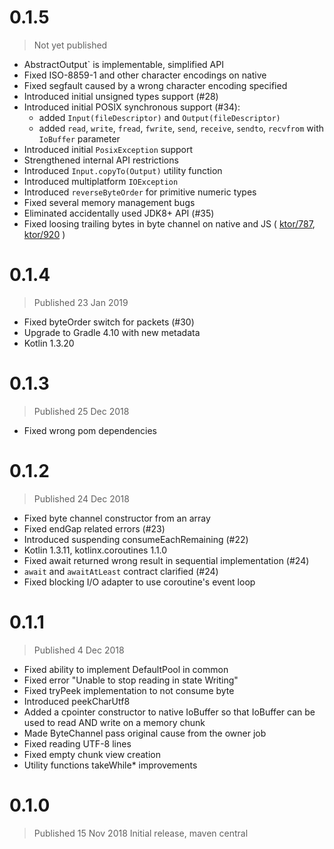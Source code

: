 # 0.1.5
> Not yet published

- AbstractOutput` is implementable, simplified API
- Fixed ISO-8859-1 and other character encodings on native
- Fixed segfault caused by a wrong character encoding specified
- Introduced initial unsigned types support (#28)
- Introduced initial POSIX synchronous support (#34):
    - added `Input(fileDescriptor)` and `Output(fileDescriptor)`
    - added `read`, `write`, `fread`, `fwrite`, `send`, `receive`, `sendto`, `recvfrom` 
    with `IoBuffer` parameter
- Introduced initial `PosixException` support
- Strengthened internal API restrictions
- Introduced `Input.copyTo(Output)` utility function
- Introduced multiplatform `IOException`
- Introduced `reverseByteOrder` for primitive numeric types
- Fixed several memory management bugs
- Eliminated accidentally used JDK8+ API (#35)
- Fixed loosing trailing bytes in byte channel on native and JS (
    [ktor/787](https://github.com/ktorio/ktor/issues/787), 
    [ktor/920](https://github.com/ktorio/ktor/issues/920) 
    )

# 0.1.4
> Published 23 Jan 2019

- Fixed byteOrder switch for packets (#30)
- Upgrade to Gradle 4.10 with new metadata
- Kotlin 1.3.20

# 0.1.3
> Published 25 Dec 2018

- Fixed wrong pom dependencies

# 0.1.2
> Published 24 Dec 2018

- Fixed byte channel constructor from an array
- Fixed endGap related errors (#23)
- Introduced suspending consumeEachRemaining (#22)
- Kotlin 1.3.11, kotlinx.coroutines 1.1.0
- Fixed await returned wrong result in sequential implementation (#24)
- `await` and `awaitAtLeast` contract clarified (#24)
- Fixed blocking I/O adapter to use coroutine's event loop

# 0.1.1
> Published 4 Dec 2018

- Fixed ability to implement DefaultPool in common
- Fixed error "Unable to stop reading in state Writing"
- Fixed tryPeek implementation to not consume byte
- Introduced peekCharUtf8
- Added a cpointer constructor to native IoBuffer so that IoBuffer can be used to read AND write on a memory chunk 
- Made ByteChannel pass original cause from the owner job
- Fixed reading UTF-8 lines
- Fixed empty chunk view creation
- Utility functions takeWhile* improvements

# 0.1.0
> Published 15 Nov 2018
Initial release, maven central
